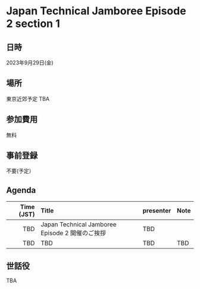 # Japan Technical Jamboree Episode 2 section 1
## 日時
2023年9月29日(金)

## 場所
東京近郊予定 TBA

## 参加費用
無料

## 事前登録
不要(予定）

## Agenda
| Time (JST) | Title | presenter | Note |
|---:|:---|:---|:---|
| TBD | Japan Technical Jamboree Episode 2 開催のご挨拶 | TBD |  |
| TBD | TBD | TBD | TBD |

## 世話役
TBA
